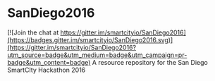 # SanDiego2016

[![Join the chat at https://gitter.im/smartcityio/SanDiego2016](https://badges.gitter.im/smartcityio/SanDiego2016.svg)](https://gitter.im/smartcityio/SanDiego2016?utm_source=badge&utm_medium=badge&utm_campaign=pr-badge&utm_content=badge)
A resource repository for the San Diego SmartCIty Hackathon 2016
